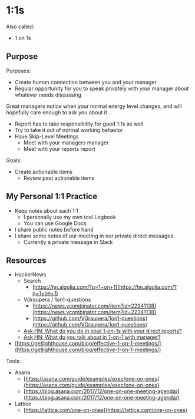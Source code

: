 # 1:1s

Also called:

* 1 on 1s

## Purpose

Purposes:

* Create human connection between you and your manager
* Regular opportunity for you to speak privately with your manager about whatever needs discussing

Great managers notice when your normal energy level changes, and will hopefully care enough to ask you about it

* Report has to take responsibility for good 1:1s as well
* Try to take it out of normal working behavior
* Have Skip-Level Meetings
  * Meet with your managers manager
  * Meet with your reports report

Goals:

* Create actionable items
  * Review past actionable items

## My Personal 1:1 Practice

* Keep notes about each 1:1
  * I personally use my own tool Logbook
  * You can use Google Docs
* I share public notes before hand
* I share some notes of our meeting in our private direct messages
  * Currently a private message in Slack

## Resources

* HackerNews
  * Search
    * [https://hn.algolia.com/?q=1+on+1](https://hn.algolia.com/?q=1+on+1)
  * VGraupera / 1on1-questions
    * [https://news.ycombinator.com/item?id=22341138](https://news.ycombinator.com/item?id=22341138)
    * [https://github.com/VGraupera/1on1-questions](https://github.com/VGraupera/1on1-questions)
  * [Ask HN: What do you do in your 1-on-1s with your direct reports?](https://news.ycombinator.com/item?id=18264245)
  * [Ask HN: What do you talk about in 1-on-1 with manager?](https://news.ycombinator.com/item?id=18715351)
* [https://getlighthouse.com/blog/effective-1-on-1-meetings/](https://getlighthouse.com/blog/effective-1-on-1-meetings/)

Tools:

* Asana
  * [https://asana.com/guide/examples/exec/one-on-ones](https://asana.com/guide/examples/exec/one-on-ones)
  * [https://blog.asana.com/2017/12/one-on-one-meeting-agenda/](https://blog.asana.com/2017/12/one-on-one-meeting-agenda/)
* Lattice
  * [https://lattice.com/one-on-ones](https://lattice.com/one-on-ones)

